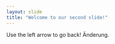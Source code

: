```yaml
---
layout: slide
title: "Welcome to our second slide!"
---
```

Use the left arrow to go back! Änderung.
